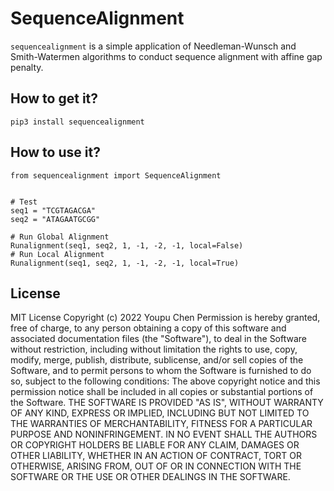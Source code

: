 # SequenceAlignment

`sequencealignment` is a simple application of Needleman-Wunsch and Smith-Watermen algorithms to conduct sequence alignment with affine gap penalty.

## How to get it?

```shell
pip3 install sequencealignment
```



## How to use it?

```shell
from sequencealignment import SequenceAlignment


# Test
seq1 = "TCGTAGACGA"
seq2 = "ATAGAATGCGG"

# Run Global Alignment
Runalignment(seq1, seq2, 1, -1, -2, -1, local=False)
# Run Local Alignment
Runalignment(seq1, seq2, 1, -1, -2, -1, local=True)
```



## License

MIT License
Copyright (c) 2022 Youpu Chen
Permission is hereby granted, free of charge, to any person obtaining a copy
of this software and associated documentation files (the "Software"), to deal in the Software without restriction, including without limitation the rights to use, copy, modify, merge, publish, distribute, sublicense, and/or sell copies of the Software, and to permit persons to whom the Software is furnished to do so, subject to the following conditions:
The above copyright notice and this permission notice shall be included in all copies or substantial portions of the Software.
THE SOFTWARE IS PROVIDED "AS IS", WITHOUT WARRANTY OF ANY KIND, EXPRESS OR IMPLIED, INCLUDING BUT NOT LIMITED TO THE WARRANTIES OF MERCHANTABILITY, FITNESS FOR A PARTICULAR PURPOSE AND NONINFRINGEMENT. IN NO EVENT SHALL THE AUTHORS OR COPYRIGHT HOLDERS BE LIABLE FOR ANY CLAIM, DAMAGES OR OTHER LIABILITY, WHETHER IN AN ACTION OF CONTRACT, TORT OR OTHERWISE, ARISING FROM, OUT OF OR IN CONNECTION WITH THE SOFTWARE OR THE USE OR OTHER DEALINGS IN THE SOFTWARE.